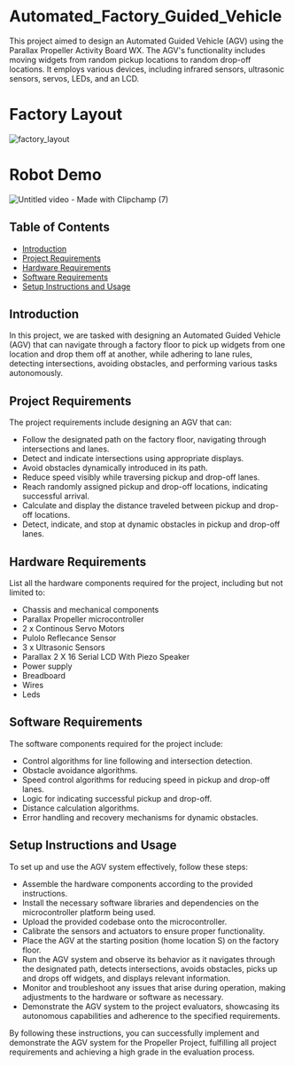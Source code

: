 # Automated_Factory_Guided_Vehicle

This project aimed to design an Automated Guided Vehicle (AGV) using the Parallax Propeller Activity Board WX. The AGV's functionality includes moving widgets from random pickup locations to random drop-off locations. It employs various devices, including infrared sensors, ultrasonic sensors, servos, LEDs, and an LCD.

# Factory Layout
![factory_layout](https://github.com/IJAMUL1/Automated-Factory-Guided-Vehicle/assets/60096099/166a0aa9-6595-4ca9-8fe7-8980b6d10093)

# Robot Demo
![Untitled video - Made with Clipchamp (7)](https://github.com/IJAMUL1/Automated-Factory-Guided-Vehicle/assets/60096099/1f4b8f3c-ea03-4fb7-ba61-6df783df34a1)

## Table of Contents

- [Introduction](#introduction)
- [Project Requirements](#project-requirements)
- [Hardware Requirements](#hardware-requirements)
- [Software Requirements](#software-requirements)
- [Setup Instructions and Usage](#setup-instructions-and-usage)

## Introduction

In this project, we are tasked with designing an Automated Guided Vehicle (AGV) that can navigate through a factory floor to pick up widgets from one location and drop them off at another, while adhering to lane rules, detecting intersections, avoiding obstacles, and performing various tasks autonomously.

## Project Requirements

The project requirements include designing an AGV that can:
- Follow the designated path on the factory floor, navigating through intersections and lanes.
- Detect and indicate intersections using appropriate displays.
- Avoid obstacles dynamically introduced in its path.
- Reduce speed visibly while traversing pickup and drop-off lanes.
- Reach randomly assigned pickup and drop-off locations, indicating successful arrival.
- Calculate and display the distance traveled between pickup and drop-off locations.
- Detect, indicate, and stop at dynamic obstacles in pickup and drop-off lanes.
  
## Hardware Requirements

List all the hardware components required for the project, including but not limited to:
- Chassis and mechanical components
- Parallax Propeller microcontroller
- 2 x Continous Servo Motors
- Pulolo Reflecance Sensor
- 3 x Ultrasonic Sensors
- Parallax 2 X 16 Serial LCD With Piezo Speaker 
- Power supply
- Breadboard
- Wires
- Leds

## Software Requirements

The software components required for the project include:
- Control algorithms for line following and intersection detection.
- Obstacle avoidance algorithms.
- Speed control algorithms for reducing speed in pickup and drop-off lanes.
- Logic for indicating successful pickup and drop-off.
- Distance calculation algorithms.
- Error handling and recovery mechanisms for dynamic obstacles.

## Setup Instructions and Usage

To set up and use the AGV system effectively, follow these steps:
- Assemble the hardware components according to the provided instructions.
- Install the necessary software libraries and dependencies on the microcontroller platform being used.
- Upload the provided codebase onto the microcontroller.
- Calibrate the sensors and actuators to ensure proper functionality.
- Place the AGV at the starting position (home location S) on the factory floor.
- Run the AGV system and observe its behavior as it navigates through the designated path, detects intersections, avoids obstacles, picks up and drops off widgets, and displays relevant information.
- Monitor and troubleshoot any issues that arise during operation, making adjustments to the hardware or software as necessary.
- Demonstrate the AGV system to the project evaluators, showcasing its autonomous capabilities and adherence to the specified requirements.

By following these instructions, you can successfully implement and demonstrate the AGV system for the Propeller Project, fulfilling all project requirements and achieving a high grade in the evaluation process.

